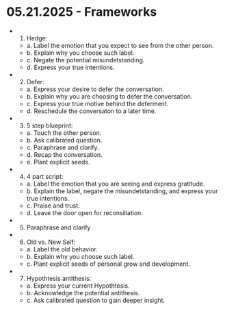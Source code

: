 # 05.21.2025 - Frameworks

- 1. Hedge:
    - a. Label the emotion that you expect to see from the other person.
    - b. Explain why you choose such label.
    - c. Negate the potential misundetstanding.
    - d. Express your true intentions.

- 2. Defer:
    - a. Express your desire to defer the conversation.
    - b. Explain why you are choosing to defer the conversation.
    - c. Express your true motive behind the deferment.
    - d. Reschedule the conversaton to a later time.

- 3. 5 step blueprint:
    - a. Touch the other person.
    - b. Ask calibrated question.
    - c. Paraphrase and clarify.
    - d. Recap the conversation.
    - e. Plant explicit seeds.

- 4. 4 part script:
    - a. Label the emotion that you are seeing and express gratitude.
    - b. Explain the label, negate the misundetstanding, and express your true intentions.
    - c. Praise and trust.
    - d. Leave the door open for reconsiliation.

- 5. Paraphrase and clarify

- 6. Old vs. New Self:
    - a. Label the old behavior.
    - b. Explain why you choose such label.
    - c. Plant explicit seeds of personal grow and development.

- 7. Hypothtesis antithesis:
    - a. Express your current Hypothtesis.
    - b. Acknowledge the potential antithesis.
    - c. Ask calibrated question to gain deeper insight.
